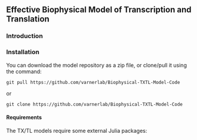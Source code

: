 ## Effective Biophysical Model of Transcription and Translation

### Introduction
### Installation
You can download the model repository as a zip file, or clone/pull it using the command:

	git pull https://github.com/varnerlab/Biophysical-TXTL-Model-Code

or

	git clone https://github.com/varnerlab/Biophysical-TXTL-Model-Code

#### Requirements
The TX/TL models require some external Julia packages:
 
